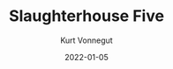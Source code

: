 ---
title: Slaughterhouse Five
author: Kurt Vonnegut
score: 4
date: 2022-01-05
pages: 178
cover: http://books.google.com/books/content?id=a-ffDwAAQBAJ&printsec=frontcover&img=1&zoom=1&source=gbs_api
link: https://play.google.com/store/books/details?id=a-ffDwAAQBAJ
---